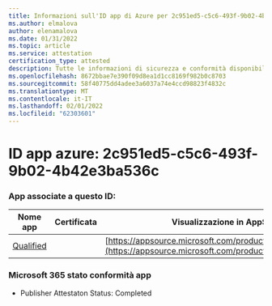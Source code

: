 ```yaml
---
title: Informazioni sull'ID app di Azure per 2c951ed5-c5c6-493f-9b02-4b42e3ba536c
ms.author: elmalova
author: elenamalova
ms.date: 01/31/2022
ms.topic: article
ms.service: attestation
certification_type: attested
description: Tutte le informazioni di sicurezza e conformità disponibili per 2c951ed5-c5c6-493f-9b02-4b42e3ba536c.
ms.openlocfilehash: 8672bbae7e390f09d8ea1d1cc8169f982b0c8703
ms.sourcegitcommit: 58f40775dd4adee3a6037a74e4ccd98823f4832c
ms.translationtype: MT
ms.contentlocale: it-IT
ms.lasthandoff: 02/01/2022
ms.locfileid: "62303601"
---
```

# <a name="azure-app-id-2c951ed5-c5c6-493f-9b02-4b42e3ba536c"></a>ID app azure: 2c951ed5-c5c6-493f-9b02-4b42e3ba536c


### <a name="apps-associated-with-this-id"></a>App associate a questo ID:
| **Nome app** | **Certificata** | **Visualizzazione in AppSource** |
|--------------|---------------|-----------------------|
| [Qualified](https://docs.microsoft.com/microsoft-365-app-certification/forward/WA200002720) |  | [https://appsource.microsoft.com/product/office/WA200002720](https://appsource.microsoft.com/product/office/WA200002720) |

### <a name="microsoft-365-app-compliance-status"></a>Microsoft 365 stato conformità app
- Publisher Attestaton Status: Completed
